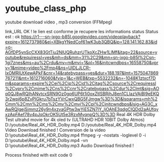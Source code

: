 # youtube_class_php
youtube download video , mp3 conversion (FFMpeg)

link_URL OK !
le lien est conforme 
je recupere les informations
status
Status est : ok
https://r1---sn-jxgo-b85l.googlevideo.com/videoplayback?expire=1612737980&ei=XBkgYNedCof61wK3ub3QBQ&ip=128.141.162.83&id=o-AGfDP5ynScCXX83GtTiu2NlUQRuhzrUTkoXcZHw1LlMf&itag=22&source=youtube&requiressl=yes&mh=ds&mm=31%2C29&mn=sn-jxgo-b85l%2Csn-1gi7znes&ms=au%2Crdu&mv=m&mvi=1&pl=16&initcwndbps=16558750&vprv=1&mime=video%2Fmp4&ns=UIDLJLCR-IxOMRIUtXewAPkF&cnr=14&ratebypass=yes&dur=188.197&lmt=1575047869767211&mt=1612716060&fvip=1&c=WEB&txp=5532232&n=-1048K1ztxcf7Dm&sparams=expire%2Cei%2Cip%2Cid%2Citag%2Csource%2Crequiressl%2Cvprv%2Cmime%2Cns%2Ccnr%2Cratebypass%2Cdur%2Clmt&sig=AOq0QJ8wRQIhANvtcxSRN9Oz0gp6UP6t1i0oxZtlSBRjhJ8en1CLlazVAiBl9eEKQ3r2wpj6p8ZvPIGkru7bTszYVrCwxQBG5FJmgw%3D%3D&lsparams=mh%2Cmm%2Cmn%2Cms%2Cmv%2Cmvi%2Cpl%2Cinitcwndbps&lsig=AG3C_xAwRQIgejSimmz26y9n4xzvaGPtw3wYiE5ZN7lY_ljOAhE3qdgCIQDd2aAUfqyxzApFAef78v4pJqOkrOK5Ut5e3RzxMyqnpQ%3D%3D
Real 4K HDR Dolby Test ultrahd movie for 4k oled tv (ULTRAHD HDR 10BIT Dolby Atmos)
D:/youtube/Real_4K_HDR_Dolby.mp4
D:/youtube/Real_4K_HDR_Dolby.mp4  Video Download finished ! 
Conversion de la video D:\youtube\Real_4K_HDR_Dolby.mp4
ffmpeg -y -nostats -loglevel 0 -i D:\youtube\Real_4K_HDR_Dolby.mp4 -vn D:\youtube\Real_4K_HDR_Dolby.mp3
Audio Download finished ! 

Process finished with exit code 0
